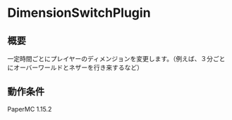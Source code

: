 # DimensionSwitchPlugin

## 概要
一定時間ごとにプレイヤーのディメンジョンを変更します。（例えば、３分ごとにオーバーワールドとネザーを行き来するなど）

## 動作条件
PaperMC 1.15.2
